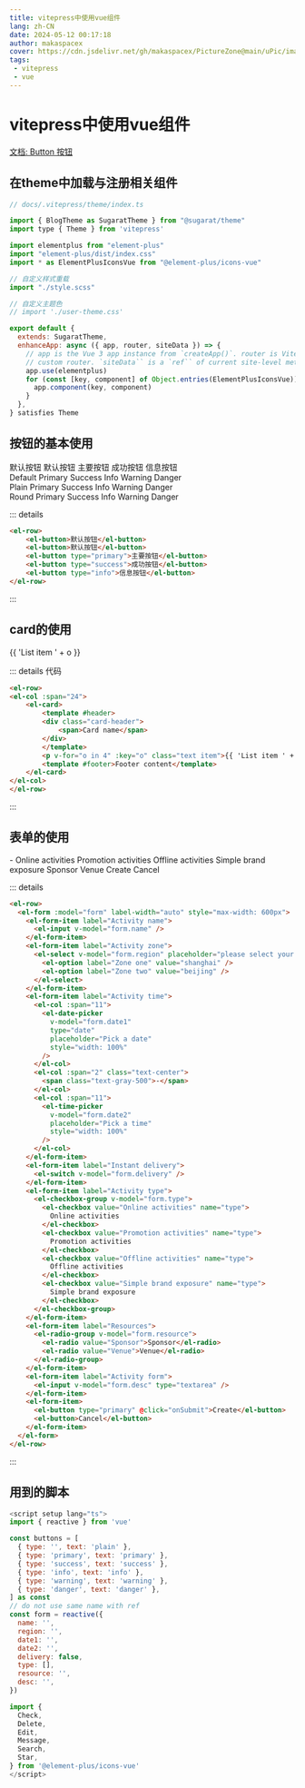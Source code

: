 ```yaml
---
title: vitepress中使用vue组件
lang: zh-CN
date: 2024-05-12 00:17:18
author: makaspacex
cover: https://cdn.jsdelivr.net/gh/makaspacex/PictureZone@main/uPic/image_1715406883833.png
tags:
 - vitepress
 - vue
---
```

# vitepress中使用vue组件

[文档: Button 按钮](https://cn.element-plus.org/zh-CN/component/button.html)

## 在theme中加载与注册相关组件
```js
// docs/.vitepress/theme/index.ts

import { BlogTheme as SugaratTheme } from "@sugarat/theme"
import type { Theme } from 'vitepress'

import elementplus from "element-plus"
import "element-plus/dist/index.css"
import * as ElementPlusIconsVue from "@element-plus/icons-vue"

// 自定义样式重载
import "./style.scss"

// 自定义主题色
// import './user-theme.css'

export default {
  extends: SugaratTheme,
  enhanceApp: async ({ app, router, siteData }) => {
    // app is the Vue 3 app instance from `createApp()`. router is VitePress'
    // custom router. `siteData`` is a `ref`` of current site-level metadata.
    app.use(elementplus)
    for (const [key, component] of Object.entries(ElementPlusIconsVue)) {
      app.component(key, component)
    }
  },
} satisfies Theme
```

## 按钮的基本使用
<el-row>
    <el-button>默认按钮</el-button>
    <el-button>默认按钮</el-button>
    <el-button type="primary">主要按钮</el-button>
    <el-button type="success">成功按钮</el-button>
    <el-button type="info">信息按钮</el-button>
</el-row>
<el-row>
  <div class="mb-4">
    <el-button>Default</el-button>
    <el-button type="primary">Primary</el-button>
    <el-button type="success">Success</el-button>
    <el-button type="info">Info</el-button>
    <el-button type="warning">Warning</el-button>
    <el-button type="danger">Danger</el-button>
  </div>

  <div class="mb-4">
    <el-button plain>Plain</el-button>
    <el-button type="primary" plain>Primary</el-button>
    <el-button type="success" plain>Success</el-button>
    <el-button type="info" plain>Info</el-button>
    <el-button type="warning" plain>Warning</el-button>
    <el-button type="danger" plain>Danger</el-button>
  </div>

  <div class="mb-4">
    <el-button round>Round</el-button>
    <el-button type="primary" round>Primary</el-button>
    <el-button type="success" round>Success</el-button>
    <el-button type="info" round>Info</el-button>
    <el-button type="warning" round>Warning</el-button>
    <el-button type="danger" round>Danger</el-button>
  </div>

  <div>
    <el-button :icon="Search" circle />
    <el-button type="primary" :icon="Edit" circle />
    <el-button type="success" :icon="Check" circle />
    <el-button type="info" :icon="Message" circle />
    <el-button type="warning" :icon="Star" circle />
    <el-button type="danger" :icon="Delete" circle />
  </div>
</el-row>

::: details
```html
<el-row>
    <el-button>默认按钮</el-button>
    <el-button>默认按钮</el-button>
    <el-button type="primary">主要按钮</el-button>
    <el-button type="success">成功按钮</el-button>
    <el-button type="info">信息按钮</el-button>
</el-row>
```
:::

## card的使用
<el-row>
<el-col :span="24">
    <el-card>
        <template #header>
        <div class="card-header">
            <span>Card name</span>
        </div>
        </template>
        <p v-for="o in 4" :key="o" class="text item">{{ 'List item ' + o }}</p>
        <template #footer>Footer content</template>
    </el-card>
</el-col>
</el-row>

::: details 代码
```html
<el-row>
<el-col :span="24">
    <el-card>
        <template #header>
        <div class="card-header">
            <span>Card name</span>
        </div>
        </template>
        <p v-for="o in 4" :key="o" class="text item">{{ 'List item ' + o }}</p>
        <template #footer>Footer content</template>
    </el-card>
</el-col>
</el-row>
```
:::

## 表单的使用
<el-row>
  <el-form :model="form" label-width="auto" style="max-width: 600px">
    <el-form-item label="Activity name">
      <el-input v-model="form.name" />
    </el-form-item>
    <el-form-item label="Activity zone">
      <el-select v-model="form.region" placeholder="please select your zone">
        <el-option label="Zone one" value="shanghai" />
        <el-option label="Zone two" value="beijing" />
      </el-select>
    </el-form-item>
    <el-form-item label="Activity time">
      <el-col :span="11">
        <el-date-picker
          v-model="form.date1"
          type="date"
          placeholder="Pick a date"
          style="width: 100%"
        />
      </el-col>
      <el-col :span="2" class="text-center">
        <span class="text-gray-500">-</span>
      </el-col>
      <el-col :span="11">
        <el-time-picker
          v-model="form.date2"
          placeholder="Pick a time"
          style="width: 100%"
        />
      </el-col>
    </el-form-item>
    <el-form-item label="Instant delivery">
      <el-switch v-model="form.delivery" />
    </el-form-item>
    <el-form-item label="Activity type">
      <el-checkbox-group v-model="form.type">
        <el-checkbox value="Online activities" name="type">
          Online activities
        </el-checkbox>
        <el-checkbox value="Promotion activities" name="type">
          Promotion activities
        </el-checkbox>
        <el-checkbox value="Offline activities" name="type">
          Offline activities
        </el-checkbox>
        <el-checkbox value="Simple brand exposure" name="type">
          Simple brand exposure
        </el-checkbox>
      </el-checkbox-group>
    </el-form-item>
    <el-form-item label="Resources">
      <el-radio-group v-model="form.resource">
        <el-radio value="Sponsor">Sponsor</el-radio>
        <el-radio value="Venue">Venue</el-radio>
      </el-radio-group>
    </el-form-item>
    <el-form-item label="Activity form">
      <el-input v-model="form.desc" type="textarea" />
    </el-form-item>
    <el-form-item>
      <el-button type="primary" @click="onSubmit">Create</el-button>
      <el-button>Cancel</el-button>
    </el-form-item>
  </el-form>
 </el-row>

::: details
```html
<el-row>
  <el-form :model="form" label-width="auto" style="max-width: 600px">
    <el-form-item label="Activity name">
      <el-input v-model="form.name" />
    </el-form-item>
    <el-form-item label="Activity zone">
      <el-select v-model="form.region" placeholder="please select your zone">
        <el-option label="Zone one" value="shanghai" />
        <el-option label="Zone two" value="beijing" />
      </el-select>
    </el-form-item>
    <el-form-item label="Activity time">
      <el-col :span="11">
        <el-date-picker
          v-model="form.date1"
          type="date"
          placeholder="Pick a date"
          style="width: 100%"
        />
      </el-col>
      <el-col :span="2" class="text-center">
        <span class="text-gray-500">-</span>
      </el-col>
      <el-col :span="11">
        <el-time-picker
          v-model="form.date2"
          placeholder="Pick a time"
          style="width: 100%"
        />
      </el-col>
    </el-form-item>
    <el-form-item label="Instant delivery">
      <el-switch v-model="form.delivery" />
    </el-form-item>
    <el-form-item label="Activity type">
      <el-checkbox-group v-model="form.type">
        <el-checkbox value="Online activities" name="type">
          Online activities
        </el-checkbox>
        <el-checkbox value="Promotion activities" name="type">
          Promotion activities
        </el-checkbox>
        <el-checkbox value="Offline activities" name="type">
          Offline activities
        </el-checkbox>
        <el-checkbox value="Simple brand exposure" name="type">
          Simple brand exposure
        </el-checkbox>
      </el-checkbox-group>
    </el-form-item>
    <el-form-item label="Resources">
      <el-radio-group v-model="form.resource">
        <el-radio value="Sponsor">Sponsor</el-radio>
        <el-radio value="Venue">Venue</el-radio>
      </el-radio-group>
    </el-form-item>
    <el-form-item label="Activity form">
      <el-input v-model="form.desc" type="textarea" />
    </el-form-item>
    <el-form-item>
      <el-button type="primary" @click="onSubmit">Create</el-button>
      <el-button>Cancel</el-button>
    </el-form-item>
  </el-form>
</el-row>

```
:::

## 用到的脚本
```js
<script setup lang="ts">
import { reactive } from 'vue'

const buttons = [
  { type: '', text: 'plain' },
  { type: 'primary', text: 'primary' },
  { type: 'success', text: 'success' },
  { type: 'info', text: 'info' },
  { type: 'warning', text: 'warning' },
  { type: 'danger', text: 'danger' },
] as const
// do not use same name with ref
const form = reactive({
  name: '',
  region: '',
  date1: '',
  date2: '',
  delivery: false,
  type: [],
  resource: '',
  desc: '',
})

import {
  Check,
  Delete,
  Edit,
  Message,
  Search,
  Star,
} from '@element-plus/icons-vue'
</script>
```

<script setup lang="ts">
import { reactive } from 'vue'

const buttons = [
  { type: '', text: 'plain' },
  { type: 'primary', text: 'primary' },
  { type: 'success', text: 'success' },
  { type: 'info', text: 'info' },
  { type: 'warning', text: 'warning' },
  { type: 'danger', text: 'danger' },
] as const
// do not use same name with ref
const form = reactive({
  name: '',
  region: '',
  date1: '',
  date2: '',
  delivery: false,
  type: [],
  resource: '',
  desc: '',
})

import {
  Check,
  Delete,
  Edit,
  Message,
  Search,
  Star,
} from '@element-plus/icons-vue'
</script>
